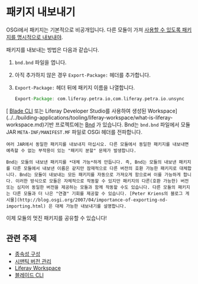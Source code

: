 # 패키지 내보내기

OSGi에서 패키지는 기본적으로 비공개입니다. 다른 모듈이 가져 [사용할 수 있도록 패키지를 명시적으로 내보내야](./importing-packages.md).

패키지를 내보내는 방법은 다음과 같습니다.

1. `bnd.bnd` 파일을 엽니다.

1. 아직 추가하지 않은 경우 `Export-Package:` 헤더를 추가합니다.

1. `Export-Package:` 헤더 뒤에 패키지 이름을 나열합니다.

    ```groovy
    Export-Package: com.liferay.petra.io,com.liferay.petra.io.unsync
    ```

[ [Blade CLI](../../building-applications/tooling/blade-cli/generating-projects-with-blade-cli.md) 또는 Liferay Developer Studio를 사용하여 생성된 Workspace](../../building-applications/tooling/liferay-workspace/what-is-liferay-workspace.md)기반 프로젝트에는 [Bnd](http://bnd.bndtools.org/) 가 있습니다. Bnd는 `bnd.bnd` 파일에서 모듈 JAR `META-INF/MANIFEST.MF` 파일로 OSGi 헤더를 전파합니다.

```{important}
여러 JAR에서 동일한 패키지를 내보내지 마십시오. 다른 모듈에서 동일한 패키지를 내보내면 예측할 수 없는 부작용이 있는 "패키지 분할" 문제가 발생합니다.
```

```{note}
Bnd는 모듈의 내보낸 패키지를 *대체 가능*하게 만듭니다. 즉, Bnd는 모듈의 내보낸 패키지를 다른 모듈에서 내보낸 이름은 같지만 잠재적으로 다른 버전의 호환 가능한 패키지로 대체합니다. Bnd는 모듈이 내보내는 모든 패키지를 자동으로 가져오게 함으로써 이를 가능하게 합니다. 이러한 방식으로 모듈은 자체적으로 작동할 수 있지만 패키지의 다른(호환 가능한) 버전 또는 심지어 동일한 버전을 제공하는 모듈과 함께 작동할 수도 있습니다. 다른 모듈의 패키지는 다른 모듈과 더 나은 "연결" 기회를 제공할 수 있습니다. [Peter Kriens의 블로그 게시물](http://blog.osgi.org/2007/04/importance-of-exporting-nd-importing.html) 은 대체 가능한 내보내기를 설명합니다.
```

이제 모듈의 멋진 패키지를 공유할 수 있습니다!

## 관련 주제

* [종속성 구성](./configuring-dependencies.md)
* [시맨틱 버전 관리](./semantic-versioning.md)
* [Liferay Workspace](../../building-applications/tooling/liferay-workspace/what-is-liferay-workspace.md)
* [블레이드 CLI](../../building-applications/tooling/blade-cli/generating-projects-with-blade-cli.md)